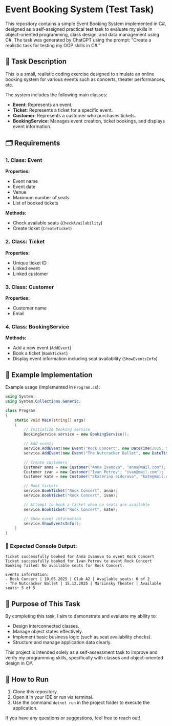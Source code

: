 # Event Booking System (Test Task)

This repository contains a simple Event Booking System implemented in C#, designed as a self-assigned practical test task to evaluate my skills in object-oriented programming, class design, and data management using C#. The task was generated by ChatGPT using the prompt: “Create a realistic task for testing my OOP skills in C#.”

## 📌 Task Description

This is a small, realistic coding exercise designed to simulate an online booking system for various events such as concerts, theater performances, etc.

The system includes the following main classes:

- **Event**: Represents an event.
- **Ticket**: Represents a ticket for a specific event.
- **Customer**: Represents a customer who purchases tickets.
- **BookingService**: Manages event creation, ticket bookings, and displays event information.

## 🗂️ Requirements

### 1. Class: Event

**Properties:**
- Event name
- Event date
- Venue
- Maximum number of seats
- List of booked tickets

**Methods:**
- Check available seats (`CheckAvailability`)
- Create ticket (`CreateTicket`)

### 2. Class: Ticket

**Properties:**
- Unique ticket ID
- Linked event
- Linked customer

### 3. Class: Customer

**Properties:**
- Customer name
- Email

### 4. Class: BookingService

**Methods:**
- Add a new event (`AddEvent`)
- Book a ticket (`BookTicket`)
- Display event information including seat availability (`ShowEventsInfo`)

## 🧩 Example Implementation

Example usage (implemented in `Program.cs`):

```csharp
using System;
using System.Collections.Generic;

class Program
{
    static void Main(string[] args)
    {
        // Initialize booking service
        BookingService service = new BookingService();

        // Add events
        service.AddEvent(new Event("Rock Concert", new DateTime(2025, 5, 10), "Club A2", 2));
        service.AddEvent(new Event("The Nutcracker Ballet", new DateTime(2025, 12, 15), "Mariinsky Theater", 5));

        // Create customers
        Customer anna = new Customer("Anna Ivanova", "anna@mail.com");
        Customer ivan = new Customer("Ivan Petrov", "ivan@mail.com");
        Customer kate = new Customer("Ekaterina Sidorova", "kate@mail.com");

        // Book tickets
        service.BookTicket("Rock Concert", anna);
        service.BookTicket("Rock Concert", ivan);

        // Attempt to book a ticket when no seats are available
        service.BookTicket("Rock Concert", kate);

        // Show event information
        service.ShowEventsInfo();
    }
}
```

### 🔸 Expected Console Output:

```
Ticket successfully booked for Anna Ivanova to event Rock Concert
Ticket successfully booked for Ivan Petrov to event Rock Concert
Booking failed: No available seats for Rock Concert.

Events information:
- Rock Concert | 10.05.2025 | Club A2 | Available seats: 0 of 2
- The Nutcracker Ballet | 15.12.2025 | Mariinsky Theater | Available seats: 5 of 5
```

## 🚩 Purpose of This Task

By completing this task, I aim to demonstrate and evaluate my ability to:
- Design interconnected classes.
- Manage object states effectively.
- Implement basic business logic (such as seat availability checks).
- Structure and manage application data clearly.

This project is intended solely as a self-assessment task to improve and verify my programming skills, specifically with classes and object-oriented design in C#.

## 🎯 How to Run

1. Clone this repository.
2. Open it in your IDE or run via terminal.
3. Use the command `dotnet run` in the project folder to execute the application.

If you have any questions or suggestions, feel free to reach out!


